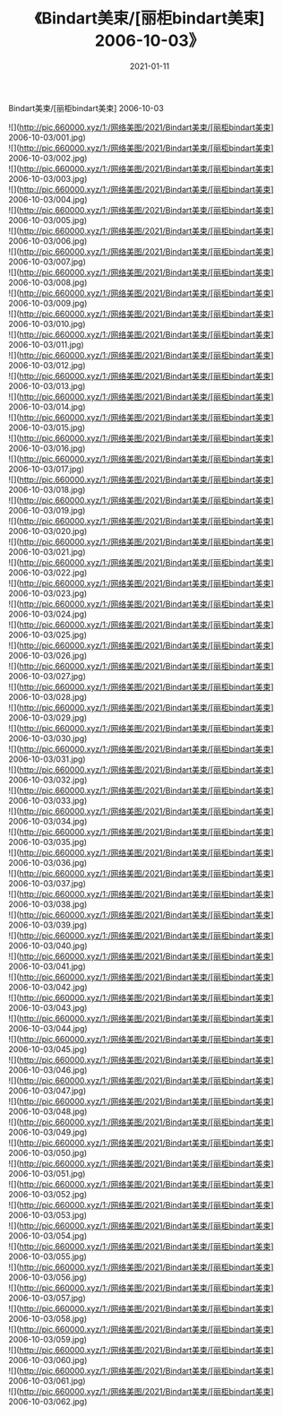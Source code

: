 ﻿---
layout: post
title:  《Bindart美束/[丽柜bindart美束] 2006-10-03》
date:   2021-01-11
img: http://pic.660000.xyz/1:/网络美图/2021/Bindart美束/[丽柜bindart美束] 2006-10-03/000.jpg
categories: [美女, 清纯, 唯美]
---

Bindart美束/[丽柜bindart美束] 2006-10-03

 ![](http://pic.660000.xyz/1:/网络美图/2021/Bindart美束/[丽柜bindart美束] 2006-10-03/001.jpg) <br>![](http://pic.660000.xyz/1:/网络美图/2021/Bindart美束/[丽柜bindart美束] 2006-10-03/002.jpg) <br>![](http://pic.660000.xyz/1:/网络美图/2021/Bindart美束/[丽柜bindart美束] 2006-10-03/003.jpg) <br>![](http://pic.660000.xyz/1:/网络美图/2021/Bindart美束/[丽柜bindart美束] 2006-10-03/004.jpg) <br>![](http://pic.660000.xyz/1:/网络美图/2021/Bindart美束/[丽柜bindart美束] 2006-10-03/005.jpg) <br>![](http://pic.660000.xyz/1:/网络美图/2021/Bindart美束/[丽柜bindart美束] 2006-10-03/006.jpg) <br>![](http://pic.660000.xyz/1:/网络美图/2021/Bindart美束/[丽柜bindart美束] 2006-10-03/007.jpg) <br>![](http://pic.660000.xyz/1:/网络美图/2021/Bindart美束/[丽柜bindart美束] 2006-10-03/008.jpg) <br>![](http://pic.660000.xyz/1:/网络美图/2021/Bindart美束/[丽柜bindart美束] 2006-10-03/009.jpg) <br>![](http://pic.660000.xyz/1:/网络美图/2021/Bindart美束/[丽柜bindart美束] 2006-10-03/010.jpg) <br>![](http://pic.660000.xyz/1:/网络美图/2021/Bindart美束/[丽柜bindart美束] 2006-10-03/011.jpg) <br>![](http://pic.660000.xyz/1:/网络美图/2021/Bindart美束/[丽柜bindart美束] 2006-10-03/012.jpg) <br>![](http://pic.660000.xyz/1:/网络美图/2021/Bindart美束/[丽柜bindart美束] 2006-10-03/013.jpg) <br>![](http://pic.660000.xyz/1:/网络美图/2021/Bindart美束/[丽柜bindart美束] 2006-10-03/014.jpg) <br>![](http://pic.660000.xyz/1:/网络美图/2021/Bindart美束/[丽柜bindart美束] 2006-10-03/015.jpg) <br>![](http://pic.660000.xyz/1:/网络美图/2021/Bindart美束/[丽柜bindart美束] 2006-10-03/016.jpg) <br>![](http://pic.660000.xyz/1:/网络美图/2021/Bindart美束/[丽柜bindart美束] 2006-10-03/017.jpg) <br>![](http://pic.660000.xyz/1:/网络美图/2021/Bindart美束/[丽柜bindart美束] 2006-10-03/018.jpg) <br>![](http://pic.660000.xyz/1:/网络美图/2021/Bindart美束/[丽柜bindart美束] 2006-10-03/019.jpg) <br>![](http://pic.660000.xyz/1:/网络美图/2021/Bindart美束/[丽柜bindart美束] 2006-10-03/020.jpg) <br>![](http://pic.660000.xyz/1:/网络美图/2021/Bindart美束/[丽柜bindart美束] 2006-10-03/021.jpg) <br>![](http://pic.660000.xyz/1:/网络美图/2021/Bindart美束/[丽柜bindart美束] 2006-10-03/022.jpg) <br>![](http://pic.660000.xyz/1:/网络美图/2021/Bindart美束/[丽柜bindart美束] 2006-10-03/023.jpg) <br>![](http://pic.660000.xyz/1:/网络美图/2021/Bindart美束/[丽柜bindart美束] 2006-10-03/024.jpg) <br>![](http://pic.660000.xyz/1:/网络美图/2021/Bindart美束/[丽柜bindart美束] 2006-10-03/025.jpg) <br>![](http://pic.660000.xyz/1:/网络美图/2021/Bindart美束/[丽柜bindart美束] 2006-10-03/026.jpg) <br>![](http://pic.660000.xyz/1:/网络美图/2021/Bindart美束/[丽柜bindart美束] 2006-10-03/027.jpg) <br>![](http://pic.660000.xyz/1:/网络美图/2021/Bindart美束/[丽柜bindart美束] 2006-10-03/028.jpg) <br>![](http://pic.660000.xyz/1:/网络美图/2021/Bindart美束/[丽柜bindart美束] 2006-10-03/029.jpg) <br>![](http://pic.660000.xyz/1:/网络美图/2021/Bindart美束/[丽柜bindart美束] 2006-10-03/030.jpg) <br>![](http://pic.660000.xyz/1:/网络美图/2021/Bindart美束/[丽柜bindart美束] 2006-10-03/031.jpg) <br>![](http://pic.660000.xyz/1:/网络美图/2021/Bindart美束/[丽柜bindart美束] 2006-10-03/032.jpg) <br>![](http://pic.660000.xyz/1:/网络美图/2021/Bindart美束/[丽柜bindart美束] 2006-10-03/033.jpg) <br>![](http://pic.660000.xyz/1:/网络美图/2021/Bindart美束/[丽柜bindart美束] 2006-10-03/034.jpg) <br>![](http://pic.660000.xyz/1:/网络美图/2021/Bindart美束/[丽柜bindart美束] 2006-10-03/035.jpg) <br>![](http://pic.660000.xyz/1:/网络美图/2021/Bindart美束/[丽柜bindart美束] 2006-10-03/036.jpg) <br>![](http://pic.660000.xyz/1:/网络美图/2021/Bindart美束/[丽柜bindart美束] 2006-10-03/037.jpg) <br>![](http://pic.660000.xyz/1:/网络美图/2021/Bindart美束/[丽柜bindart美束] 2006-10-03/038.jpg) <br>![](http://pic.660000.xyz/1:/网络美图/2021/Bindart美束/[丽柜bindart美束] 2006-10-03/039.jpg) <br>![](http://pic.660000.xyz/1:/网络美图/2021/Bindart美束/[丽柜bindart美束] 2006-10-03/040.jpg) <br>![](http://pic.660000.xyz/1:/网络美图/2021/Bindart美束/[丽柜bindart美束] 2006-10-03/041.jpg) <br>![](http://pic.660000.xyz/1:/网络美图/2021/Bindart美束/[丽柜bindart美束] 2006-10-03/042.jpg) <br>![](http://pic.660000.xyz/1:/网络美图/2021/Bindart美束/[丽柜bindart美束] 2006-10-03/043.jpg) <br>![](http://pic.660000.xyz/1:/网络美图/2021/Bindart美束/[丽柜bindart美束] 2006-10-03/044.jpg) <br>![](http://pic.660000.xyz/1:/网络美图/2021/Bindart美束/[丽柜bindart美束] 2006-10-03/045.jpg) <br>![](http://pic.660000.xyz/1:/网络美图/2021/Bindart美束/[丽柜bindart美束] 2006-10-03/046.jpg) <br>![](http://pic.660000.xyz/1:/网络美图/2021/Bindart美束/[丽柜bindart美束] 2006-10-03/047.jpg) <br>![](http://pic.660000.xyz/1:/网络美图/2021/Bindart美束/[丽柜bindart美束] 2006-10-03/048.jpg) <br>![](http://pic.660000.xyz/1:/网络美图/2021/Bindart美束/[丽柜bindart美束] 2006-10-03/049.jpg) <br>![](http://pic.660000.xyz/1:/网络美图/2021/Bindart美束/[丽柜bindart美束] 2006-10-03/050.jpg) <br>![](http://pic.660000.xyz/1:/网络美图/2021/Bindart美束/[丽柜bindart美束] 2006-10-03/051.jpg) <br>![](http://pic.660000.xyz/1:/网络美图/2021/Bindart美束/[丽柜bindart美束] 2006-10-03/052.jpg) <br>![](http://pic.660000.xyz/1:/网络美图/2021/Bindart美束/[丽柜bindart美束] 2006-10-03/053.jpg) <br>![](http://pic.660000.xyz/1:/网络美图/2021/Bindart美束/[丽柜bindart美束] 2006-10-03/054.jpg) <br>![](http://pic.660000.xyz/1:/网络美图/2021/Bindart美束/[丽柜bindart美束] 2006-10-03/055.jpg) <br>![](http://pic.660000.xyz/1:/网络美图/2021/Bindart美束/[丽柜bindart美束] 2006-10-03/056.jpg) <br>![](http://pic.660000.xyz/1:/网络美图/2021/Bindart美束/[丽柜bindart美束] 2006-10-03/057.jpg) <br>![](http://pic.660000.xyz/1:/网络美图/2021/Bindart美束/[丽柜bindart美束] 2006-10-03/058.jpg) <br>![](http://pic.660000.xyz/1:/网络美图/2021/Bindart美束/[丽柜bindart美束] 2006-10-03/059.jpg) <br>![](http://pic.660000.xyz/1:/网络美图/2021/Bindart美束/[丽柜bindart美束] 2006-10-03/060.jpg) <br>![](http://pic.660000.xyz/1:/网络美图/2021/Bindart美束/[丽柜bindart美束] 2006-10-03/061.jpg) <br>![](http://pic.660000.xyz/1:/网络美图/2021/Bindart美束/[丽柜bindart美束] 2006-10-03/062.jpg) <br>
